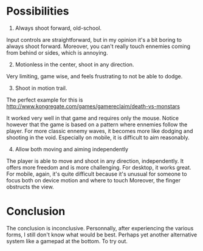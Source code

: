 # Possibilities

1. Always shoot forward, old-school.

Input controls are straightforward, but in my opinion it's a bit boring to always shoot forward.
Moreover, you can't really touch ennemies coming from behind or sides, which is annoying.

2. Motionless in the center, shoot in any direction.

Very limiting, game wise, and feels frustrating to not be able to dodge.

3. Shoot in motion trail.

The perfect example for this is http://www.kongregate.com/games/gamereclaim/death-vs-monstars

It worked very well in that game and requires only the mouse.
Notice however that the game is based on a pattern where ennemies follow the player.
For more classic ennemy waves, it becomes more like dodging and shooting in the void.
Especially on mobile, it is difficult to aim reasonably.

4. Allow both moving and aiming independently

The player is able to move and shoot in any direction, independently.
It offers more freedom and is more challenging.
For desktop, it works great. For mobile, again, it's quite difficult because it's unusual for someone to focus both on device motion and where to touch
Moreover, the finger obstructs the view.

# Conclusion

The conclusion is inconclusive. Personnally, after experiencing the various forms, I still don't know what would be best.
Perhaps yet another alternative system like a gamepad at the bottom. To try out.
